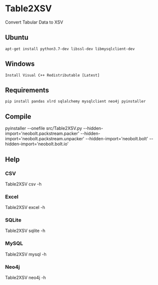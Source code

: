 # Table2XSV
Convert Tabular Data to XSV

## Ubuntu
    apt-get install python3.7-dev libssl-dev libmysqlclient-dev

## Windows
    Install Visual C++ Redistributable [Latest]

## Requirements
    pip install pandas xlrd sqlalchemy mysqlclient neo4j pyinstaller

## Compile
pyinstaller --onefile src/Table2XSV.py --hidden-import='neobolt.packstream.packer' --hidden-import='neobolt.packstream.unpacker' --hidden-import='neobolt.bolt' --hidden-import='neobolt.bolt.io'

## Help
### CSV
Table2XSV csv -h

### Excel
Table2XSV excel -h

### SQLite
Table2XSV sqlite -h

### MySQL
Table2XSV mysql -h

### Neo4j
Table2XSV neo4j -h
